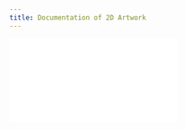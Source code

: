 ```yaml
---
title: Documentation of 2D Artwork
---
```


![Link to included file content](../../../../art-faq/how-to-document-2d-artwork.md)
